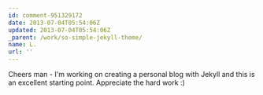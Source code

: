 ```yaml
---
id: comment-951329172
date: 2013-07-04T05:54:06Z
updated: 2013-07-04T05:54:06Z
_parent: /work/so-simple-jekyll-theme/
name: L.
url: ''
---
```


Cheers man - I'm working on creating a personal blog with Jekyll and
this is an excellent starting point. Appreciate the hard work :)
